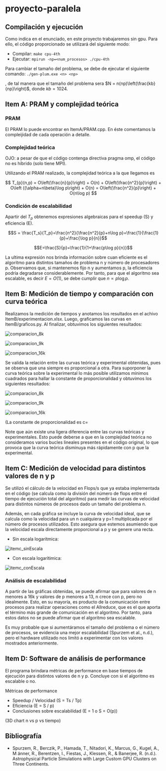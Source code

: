 # proyecto-paralela

## Compilación y ejecución
Como indica en el enunciado, en este proyecto trabajaremos sin gpu. Para ello, el código proporcionado se utilizará del siguiente modo:
- Compilar: `make cpu-4th`
- Ejecutar: `mpirun -np=<num_procesos> ./cpu-4th`

Para cambiar el tamaño del problema, se debe de ejecutar el siguiente comando: 
`./gen-plum.exe <n> <np>`

, de tal manera que el tamaño del problema sera $N = n(np)\left(\frac{kb}{np}\right)$, donde $kb=1024$.


## Item A: PRAM y complejidad teórica

### PRAM
El PRAM lo puede encontrar en ItemA/PRAM.cpp. En éste comentamos la compleijidad de cada operación a detalle.

### Complejidad teórica

OJO: a pesar de que el código contenga directiva pragma omp, el código no es híbrido (solo tiene MPI).

Utilizando el PRAM realizado, la complejidad teórica a la que llegamos es 

$$ T_{p}(n,p) = O\left(\frac{n}{p}\right) + O(n) + O\left(\frac{n^2}{p}\right) + O\left
((\alpha+n\beta)\log p\right) + O(n) = O\left(\frac{n^2}{p}\right) + O(n\log p) $$

### Condición de escalabilidad

Apartir del $T_p$ obtenemos expresiones algebraicas para el speedup (S) y eficiencia (E).

$$S = \frac{T_s}{T_p}=\frac{n^2}{\frac{n^2}{p}+n\log p}=\frac{1}{\frac{1}{p}+\frac{\log p}{n}}$$

$$E=\frac{S}{p}=\frac{1}{1+\frac{p\log p}{n}}$$

La ultima expresión nos brinda información sobre cuan eficiente es el algoritmo para distintos tamaños de problema n y número de procesadores p. Observamos que, si mantenemos fijo n y aumentamos p, la eficiencia podría degradarse considerablemente. Por tanto, para que el algoritmo sea escalable, es decir $E=O(1),$ se debe cumplir que $n \propto p \log p$.


## Item B: Medición de tiempo y comparación con curva teórica

 Realizamos la medición de tiempos y anotamos los resultados en el achivo ItemB/experimentacion.xlsx. Luego, graficamos las curvas en ItemB/graficos.py. Al finalizar, obtuvimos los siguientes resultados:

![comparacion_8k](ItemB/sinConstante/comparacion_8k.png)

![comparacion_9k](ItemB/sinConstante/comparacion_9k.png)

![comparacion_16k](ItemB/sinConstante/comparacion_16k.png)

Se valida la relación entre las curvas teórica y experimental obtenidas, pues se observa que una siempre es proporcional a otra. Para suporponer la curva teórica sobre la experimental lo más posible utilizamos mínimos cuadrados para hallar la constante de proporcionalidad y obtuvimos los siguientes resultados:

![comparacion_8k](ItemB/conConstante/comparacion_8k.png)

![comparacion_9k](ItemB/conConstante/comparacion_9k.png)

![comparacion_16k](ItemB/conConstante/comparacion_16k.png)

(La constante de proporcionalidad es c=

Note que aún existe una ligera diferencia entre las curvas teóricas y experimentales. Esto puede deberse a que en la complejidad teórica no consideramos varios bucles lineales presentes en el código original, lo que provoca que la curva teórica disminuya más rápidamente con p que la experimental.

## Item C: Medición de velocidad para distintos valores de n y p

Se utilizó el cálculo de la velocidad en Flops/s que ya estaba implementada en el código (se calcula como la división del número de flops entre el tiempo de ejecución total del algoritmo) para medir las curvas de velocidad para distintos números de procesos dado un tamaño del problema n.

Además, en cada gráfica se incluye la curva de velocidad ideal, que se calcula como la velocidad para un n cualquiera y p=1 multiplicada por el número de procesos utilizados. Esto asegura que estemos asumiendo que la velocidad escala directamente proporcional a p y se genere una recta.

- Sin escala logarítmica:

![itemc_sinEscala](Itemc/comparacion.png)

- Con escala logarítimica:

![itemc_conEscala](Itemc/comparacion_escalaLog.png)

### Análisis de escalabilidad
A partir de las gráficas obtenidas, se puede afirmar que para valores de n menores a 16k y valores de p menores a 13, n crece con p, pero no idealmente. Esto, en su mayoría, es producto de la comunicación entre procesos para realizar operaciones como el Allreduce, que es el que aporta el término más grande de comunicación en el algoritmo. Por tanto, para estos datos no se puede afirmar que el algoritmo sea escalable.

Es muy probable que si aumentáramos el tamaño del problema o el número de procesos, se evidencia una mejor escalabilidad (Spurzem et al., n.d.), pero el hardware utilizado nos limitó a experimentar con los valores mostrados anteriormente.

## Item D: Software de análisis de performance

El programa brindara métricas de performance en base tiempos de ejecución para distintos valores de n y p. Concluye con si el algoritmo es escalable o no.

Métricas de performance
- Speedup / Velocidad (S = Ts / Tp)
- Eficiencia (E = S / p)
- Conclusiones sobre escalabilidad (E = 1 o S = O(p))

(3D chart n vs p vs tiempo)

## Bibliografía

- Spurzem, R., Berczik, P., Hamada, T., Nitadori, K., Marcus, G., Kugel, A., M ̈anner, R., Berentzen, I., Fiestas, J., Klessen, R., & Banerjee, R. (n.d.). Astrophysical Particle Simulations with Large Custom GPU Clusters on Three Continents.
